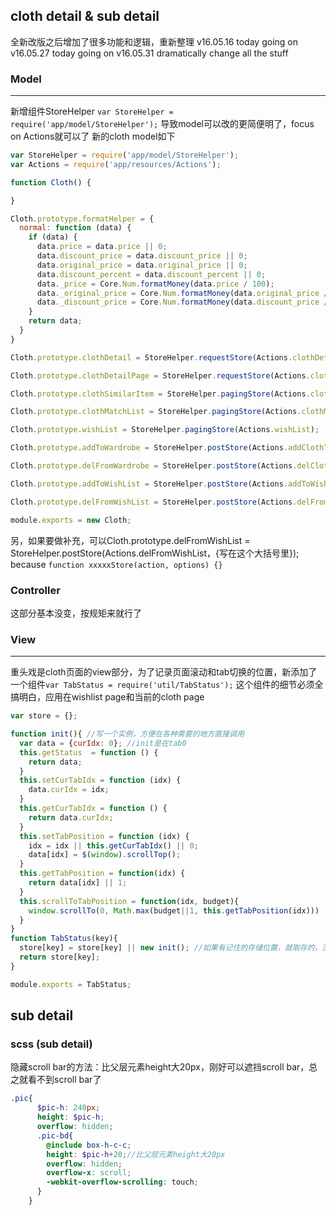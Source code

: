 ## cloth detail & sub detail
全新改版之后增加了很多功能和逻辑，重新整理
v16.05.16 today going on
v16.05.27 today going on
v16.05.31 dramatically change all the stuff

### Model
------------------
新增组件StoreHelper `var StoreHelper = require('app/model/StoreHelper');`
导致model可以改的更简便明了，focus on Actions就可以了
新的cloth model如下
```javascript
var StoreHelper = require('app/model/StoreHelper');
var Actions = require('app/resources/Actions');

function Cloth() {

}

Cloth.prototype.formatHelper = {
  normal: function (data) {
    if (data) {
      data.price = data.price || 0;
      data.discount_price = data.discount_price || 0;
      data.original_price = data.original_price || 0;
      data.discount_percent = data.discount_percent || 0;
      data._price = Core.Num.formatMoney(data.price / 100);
      data._original_price = Core.Num.formatMoney(data.original_price / 100);
      data._discount_price = Core.Num.formatMoney(data.discount_price / 100);
    }
    return data;
  }
}

Cloth.prototype.clothDetail = StoreHelper.requestStore(Actions.clothDetail);

Cloth.prototype.clothDetailPage = StoreHelper.requestStore(Actions.clothDetailPage);

Cloth.prototype.clothSimilarItem = StoreHelper.pagingStore(Actions.clothSimilarItem);

Cloth.prototype.clothMatchList = StoreHelper.pagingStore(Actions.clothMatchList);

Cloth.prototype.wishList = StoreHelper.pagingStore(Actions.wishList);

Cloth.prototype.addToWardrobe = StoreHelper.postStore(Actions.addClothToWardrobe);

Cloth.prototype.delFromWardrobe = StoreHelper.postStore(Actions.delClothFromWardrobe);

Cloth.prototype.addToWishList = StoreHelper.postStore(Actions.addToWishList);

Cloth.prototype.delFromWishList = StoreHelper.postStore(Actions.delFromWishList);

module.exports = new Cloth;
```
另，如果要做补充，可以Cloth.prototype.delFromWishList = StoreHelper.postStore(Actions.delFromWishList，{写在这个大括号里}); because `function xxxxxStore(action, options) {}`

### Controller
这部分基本没变，按规矩来就行了

### View
------------------------
重头戏是cloth页面的view部分，为了记录页面滚动和tab切换的位置，新添加了一个组件`var TabStatus = require('util/TabStatus');`
这个组件的细节必须全搞明白，应用在wishlist page和当前的cloth page

```javascript
var store = {};

function init(){ //写一个实例，方便在各种需要的地方直接调用
  var data = {curIdx: 0}; //init是在tab0
  this.getStatus  = function () {
    return data;
  }
  this.setCurTabIdx = function (idx) {
    data.curIdx = idx;
  }
  this.getCurTabIdx = function () {
    return data.curIdx;
  }
  this.setTabPosition = function (idx) {
    idx = idx || this.getCurTabIdx() || 0;
    data[idx] = $(window).scrollTop();
  }
  this.getTabPosition = function(idx) {
    return data[idx] || 1;
  }
  this.scrollToTabPosition = function(idx, budget){
    window.scrollTo(0, Math.max(budget||1, this.getTabPosition(idx)))
  }
}
function TabStatus(key){
  store[key] = store[key] || new init(); //如果有记住的存储位置，就取存的，没有就初始化一个新的对象
  return store[key];
}

module.exports = TabStatus;
```





## sub detail

### scss (sub detail)
隐藏scroll bar的方法：比父层元素height大20px，刚好可以遮挡scroll bar，总之就看不到scroll bar了
```scss
.pic{
      $pic-h: 240px;
      height: $pic-h;
      overflow: hidden;
      .pic-bd{
        @include box-h-c-c;
        height: $pic-h+20;//比父层元素height大20px
        overflow: hidden;
        overflow-x: scroll;
        -webkit-overflow-scrolling: touch;
      }
    }
```
